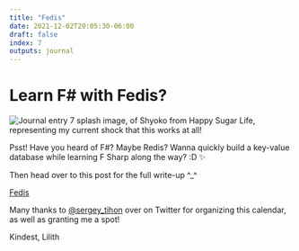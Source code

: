 ```yaml
---
title: "Fedis"
date: 2021-12-02T20:05:30-06:00
draft: false
index: 7
outputs: journal
---
```


# Learn F# with Fedis?

<div class='image-small'>

![Journal entry 7 splash image, of Shyoko from Happy Sugar Life, representing my current shock that this works at all!](images/journal/7-fedis/7-splash.jpg)

</div>

Psst! Have you heard of F#? Maybe Redis? Wanna quickly build a key-value database while learning F Sharp along the way? :D ✨

Then head over to this post for the full write-up ^_^

[Fedis](articles/fsharp-advent-api)

Many thanks to [@sergey_tihon](https://twitter.com/sergey_tihon) over on Twitter for organizing this calendar, as well as granting me a spot!

Kindest,
Lilith